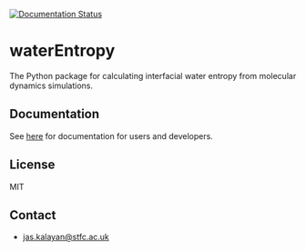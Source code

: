 [![Documentation Status](https://readthedocs.org/projects/waterentropy/badge/?version=latest)](https://waterentropy.readthedocs.io/en/latest/?badge=latest)


# waterEntropy
The Python package for calculating interfacial water entropy from molecular dynamics simulations.

## Documentation

See [here](https://waterentropy.readthedocs.io/en/latest/) for documentation for users and developers.

## License

MIT

## Contact

- jas.kalayan@stfc.ac.uk
